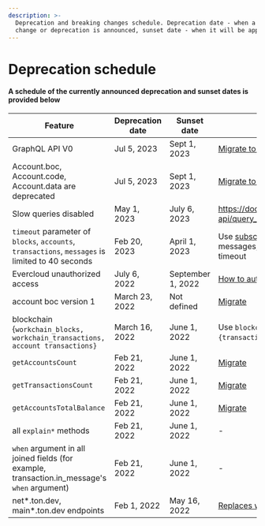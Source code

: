 ```yaml
---
description: >-
  Deprecation and breaking changes schedule. Deprecation date - when a breaking
  change or deprecation is announced, sunset date - when it will be applied.
---
```


# Deprecation schedule

#### A schedule of the currently announced deprecation and sunset dates is provided below

<table><thead><tr><th width="317">Feature</th><th>Deprecation date</th><th>Sunset date</th><th>Migration Guide</th></tr></thead><tbody><tr><td>GraphQL API V0</td><td>Jul 5, 2023</td><td>Sept 1, 2023</td><td><a href="migration-guides/graphql-api-1.0-migration.md">Migrate to GraphQL 1.0</a></td></tr><tr><td>Account.boc, Account.code, Account.data are deprecated</td><td>Jul 5, 2023</td><td>Sept 1, 2023</td><td><a href="migration-guides/graphql-api-1.0-migration.md">Migrate</a><a href="migration-guides/graphql-api-1.0-migration.md"> to GraphQL 1.0</a></td></tr><tr><td>Slow queries disabled</td><td>May 1, 2023</td><td>July 6, 2023</td><td><a href="https://docs.everplatform.dev/reference/graphql-api/query_language#indexes">https://docs.everplatform.dev/reference/graphql-api/query_language#indexes</a></td></tr><tr><td><code>timeout</code> parameter of <code>blocks</code>, <code>accounts</code>, <code>transactions</code>, <code>messages</code> is limited to 40 seconds </td><td>Feb 20, 2023</td><td>April 1, 2023</td><td>Use <a href="../graphql-api/subscribe-collections.md">subscriptions</a> for blocks, accounts, messages, transactions if you need longer timeout</td></tr><tr><td>Evercloud unauthorized access</td><td>July 6, 2022</td><td>September 1, 2022</td><td><a href="../../products/evercloud/get-started.md">How to authorize?</a></td></tr><tr><td>account boc version 1</td><td>March 23, 2022</td><td>Not defined</td><td><a href="migration-guides/#migrate_stats">Migrate</a></td></tr><tr><td>blockchain {<code>workchain_blocks,</code> <br><code>workchain_transactions,</code><br><code>account transactions}</code></td><td>March 16, 2022</td><td>June 1, 2022</td><td>Use <code>blockchain{ blocks, transactions, account {transactions} }</code> instead.</td></tr><tr><td><code>getAccountsCount</code></td><td>Feb 21, 2022</td><td>June 1, 2022</td><td><a href="migration-guides/#migrate_stats-1">Migrate</a></td></tr><tr><td><code>getTransactionsCount</code></td><td>Feb 21, 2022</td><td>June 1, 2022</td><td><a href="migration-guides/#migrate_stats-1">Migrate</a></td></tr><tr><td><code>getAccountsTotalBalance</code></td><td>Feb 21, 2022</td><td>June 1, 2022</td><td><a href="migration-guides/#migrate_stats-1">Migrate</a></td></tr><tr><td>all <code>explain*</code> methods</td><td>Feb 21, 2022</td><td>June 1, 2022</td><td>-</td></tr><tr><td><code>when</code> argument in all joined fields (for example, transaction.in_message's <code>when</code> argument)</td><td>Feb 21, 2022</td><td>June 1, 2022</td><td>-</td></tr><tr><td>net*.ton.dev, main*.ton.dev endpoints</td><td>Feb 1, 2022</td><td>May 16, 2022</td><td><a href="../../products/evercloud/networks-endpoints.md#endpoint-list">Replaces with new endpoints </a></td></tr></tbody></table>
